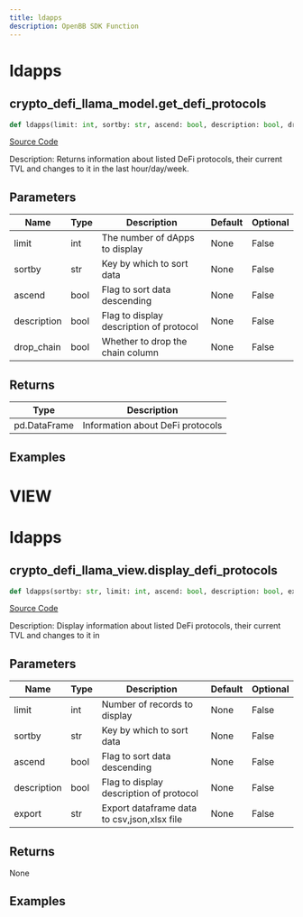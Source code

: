 ```yaml
---
title: ldapps
description: OpenBB SDK Function
---
```

# ldapps

## crypto_defi_llama_model.get_defi_protocols

```python
def ldapps(limit: int, sortby: str, ascend: bool, description: bool, drop_chain: bool) -> DataFrame:
```
[Source Code](https://github.com/OpenBB-finance/OpenBBTerminal/tree/main/openbb_terminal/cryptocurrency/defi/llama_model.py#L34)

Description: Returns information about listed DeFi protocols, their current TVL and changes to it in the last hour/day/week.

## Parameters

| Name | Type | Description | Default | Optional |
| ---- | ---- | ----------- | ------- | -------- |
| limit | int | The number of dApps to display | None | False |
| sortby | str | Key by which to sort data | None | False |
| ascend | bool | Flag to sort data descending | None | False |
| description | bool | Flag to display description of protocol | None | False |
| drop_chain | bool | Whether to drop the chain column | None | False |

## Returns

| Type | Description |
| ---- | ----------- |
| pd.DataFrame | Information about DeFi protocols |

## Examples




# VIEW

# ldapps

## crypto_defi_llama_view.display_defi_protocols

```python
def ldapps(sortby: str, limit: int, ascend: bool, description: bool, export: str) -> None:
```
[Source Code](https://github.com/OpenBB-finance/OpenBBTerminal/tree/main/openbb_terminal/cryptocurrency/defi/llama_view.py#L93)

Description: Display information about listed DeFi protocols, their current TVL and changes to it in

## Parameters

| Name | Type | Description | Default | Optional |
| ---- | ---- | ----------- | ------- | -------- |
| limit | int | Number of records to display | None | False |
| sortby | str | Key by which to sort data | None | False |
| ascend | bool | Flag to sort data descending | None | False |
| description | bool | Flag to display description of protocol | None | False |
| export | str | Export dataframe data to csv,json,xlsx file | None | False |

## Returns

None

## Examples

